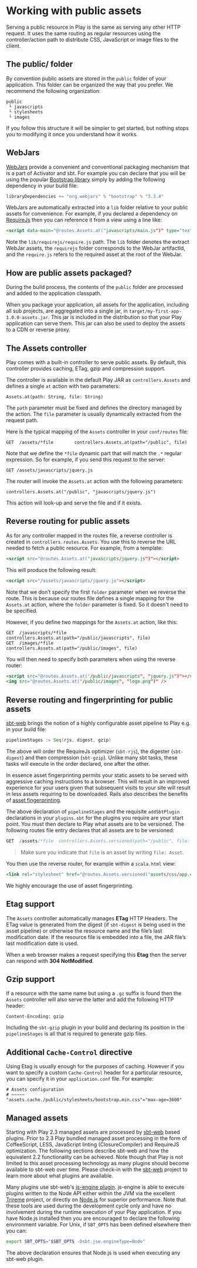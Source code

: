 <!--- Copyright (C) 2009-2016 Typesafe Inc. <http://www.typesafe.com> -->
# Working with public assets

Serving a public resource in Play is the same as serving any other HTTP request. It uses the same routing as regular resources using the controller/action path to distribute CSS, JavaScript or image files to the client.

## The public/ folder

By convention public assets are stored in the `public` folder of your application. This folder can be organized the way that you prefer. We recommend the following organization:

```
public
 └ javascripts
 └ stylesheets
 └ images
```

If you follow this structure it will be simpler to get started, but nothing stops you to modifying it once you understand how it works.

## WebJars

[WebJars](http://www.webjars.org/) provide a convenient and conventional packaging mechanism that is a part of Activator and sbt. For example you can declare that you will be using the popular [Bootstrap library](http://getbootstrap.com/) simply by adding the following dependency in your build file:

```scala
libraryDependencies += "org.webjars" % "bootstrap" % "3.3.4"
```

WebJars are automatically extracted into a `lib` folder relative to your public assets for convenience. For example, if you declared a dependency on [RequireJs](http://requirejs.org/) then you can reference it from a view using a line like:

```html
<script data-main="@routes.Assets.at("javascripts/main.js")" type="text/javascript" src="@routes.Assets.at("lib/requirejs/require.js")"></script>
```

Note the `lib/requirejs/require.js` path. The `lib` folder denotes the extract WebJar assets, the `requirejs` folder corresponds to the WebJar artifactId, and the `require.js` refers to the required asset at the root of the WebJar.

## How are public assets packaged?

During the build process, the contents of the `public` folder are processed and added to the application classpath.

When you package your application, all assets for the application, including all sub projects, are aggregated into a single jar, in `target/my-first-app-1.0.0-assets.jar`.  This jar is included in the distribution so that your Play application can serve them.  This jar can also be used to deploy the assets to a CDN or reverse proxy.

## The Assets controller

Play comes with a built-in controller to serve public assets. By default, this controller provides caching, ETag, gzip and compression support.

The controller is available in the default Play JAR as `controllers.Assets` and defines a single `at` action with two parameters:

```
Assets.at(path: String, file: String)
```

The `path` parameter must be fixed and defines the directory managed by the action. The `file` parameter is usually dynamically extracted from the request path.

Here is the typical mapping of the `Assets` controller in your `conf/routes` file:

```
GET  /assets/*file        controllers.Assets.at(path="/public", file)
```

Note that we define the `*file` dynamic part that will match the `.*` regular expression. So for example, if you send this request to the server:

```
GET /assets/javascripts/jquery.js
```

The router will invoke the `Assets.at` action with the following parameters:

```
controllers.Assets.at("/public", "javascripts/jquery.js")
```

This action will look-up and serve the file and if it exists.

## Reverse routing for public assets

As for any controller mapped in the routes file, a reverse controller is created in `controllers.routes.Assets`. You use this to reverse the URL needed to fetch a public resource. For example, from a template:

```html
<script src="@routes.Assets.at("javascripts/jquery.js")"></script>
```

This will produce the following result:

```html
<script src="/assets/javascripts/jquery.js"></script>
```

Note that we don’t specify the first `folder` parameter when we reverse the route. This is because our routes file defines a single mapping for the `Assets.at` action, where the `folder` parameter is fixed. So it doesn't need to be specified.

However, if you define two mappings for the `Assets.at` action, like this:

```
GET  /javascripts/*file        controllers.Assets.at(path="/public/javascripts", file)
GET  /images/*file             controllers.Assets.at(path="/public/images", file)
```

You will then need to specify both parameters when using the reverse router:

```html
<script src="@routes.Assets.at("/public/javascripts", "jquery.js")"></script>
<img src="@routes.Assets.at("/public/images", "logo.png")" />
```

## Reverse routing and fingerprinting for public assets

[sbt-web](https://github.com/sbt/sbt-web) brings the notion of a highly configurable asset pipeline to Play e.g. in your build file:

```scala
pipelineStages := Seq(rjs, digest, gzip)
```

The above will order the RequireJs optimizer (`sbt-rjs`), the digester (`sbt-digest`) and then compression (`sbt-gzip`). Unlike many sbt tasks, these tasks will execute in the order declared, one after the other.

In essence asset fingerprinting permits your static assets to be served with aggressive caching instructions to a browser. This will result in an improved experience for your users given that subsequent visits to your site will result in less assets requiring to be downloaded. Rails also describes the benefits of [asset fingerprinting](http://guides.rubyonrails.org/asset_pipeline.html#what-is-fingerprinting-and-why-should-i-care-questionmark). 

The above declaration of `pipelineStages` and the requisite `addSbtPlugin` declarations in your `plugins.sbt` for the plugins you require are your start point. You must then declare to Play what assets are to be versioned. The following routes file entry declares that all assets are to be versioned:

```scala
GET  /assets/*file  controllers.Assets.versioned(path="/public", file: Asset)
```

> Make sure you indicate that `file` is an asset by writing `file: Asset`.

You then use the reverse router, for example within a `scala.html` view:

```html
<link rel="stylesheet" href="@routes.Assets.versioned("assets/css/app.css")">
```

We highly encourage the use of asset fingerprinting.

## Etag support

The `Assets` controller automatically manages **ETag** HTTP Headers. The ETag value is generated from the digest (if `sbt-digest` is being used in the asset pipeline) or otherwise the resource name and the file’s last modification date. If the resource file is embedded into a file, the JAR file’s last modification date is used.

When a web browser makes a request specifying this **Etag** then the server can respond with **304 NotModified**.

## Gzip support

If a resource with the same name but using a `.gz` suffix is found then the `Assets` controller will also serve the latter and add the following HTTP header:

```
Content-Encoding: gzip
```

Including the `sbt-gzip` plugin in your build and declaring its position in the `pipelineStages` is all that is required to generate gzip files.

## Additional `Cache-Control` directive

Using Etag is usually enough for the purposes of caching. However if you want to specify a custom `Cache-Control` header for a particular resource, you can specify it in your `application.conf` file. For example:

```
# Assets configuration
# ~~~~~
"assets.cache./public/stylesheets/bootstrap.min.css"="max-age=3600"
```

## Managed assets

Starting with Play 2.3 managed assets are processed by [sbt-web](https://github.com/sbt/sbt-web#sbt-web) based plugins. Prior to 2.3 Play bundled managed asset processing in the form of CoffeeScript, LESS, JavaScript linting (ClosureCompiler) and RequireJS optimization. The following sections describe sbt-web and how the equivalent 2.2 functionality can be achieved. Note though that Play is not limited to this asset processing technology as many plugins should become available to sbt-web over time. Please check-in with the [sbt-web](https://github.com/sbt/sbt-web#sbt-web) project to learn more about what plugins are available.

Many plugins use sbt-web's [js-engine plugin](https://github.com/sbt/sbt-js-engine). js-engine is able to execute plugins written to the Node API either within the JVM via the excellent [Trireme](https://github.com/apigee/trireme#trireme) project, or directly on [Node.js](https://nodejs.org/) for superior performance. Note that these tools are used during the development cycle only and have no involvement during the runtime execution of your Play application. If you have Node.js installed then you are encouraged to declare the following environment variable. For Unix, if `SBT_OPTS` has been defined elsewhere then you can:

```bash
export SBT_OPTS="$SBT_OPTS -Dsbt.jse.engineType=Node"
```

The above declaration ensures that Node.js is used when executing any sbt-web plugin.
